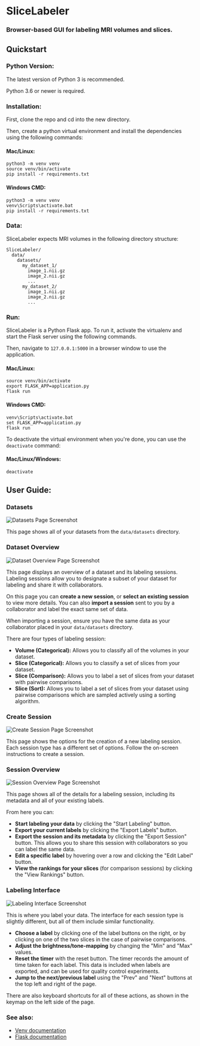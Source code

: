 # SliceLabeler
### Browser-based GUI for labeling MRI volumes and slices.

## Quickstart

### Python Version:
The latest version of Python 3 is recommended.

Python 3.6 or newer is required.
### Installation:
First, clone the repo and cd into the new directory.

Then, create a python virtual environment and install the dependencies using the following commands:

#### Mac/Linux:
```shell script
python3 -m venv venv
source venv/bin/activate
pip install -r requirements.txt
```

#### Windows CMD:
```
python3 -m venv venv
venv\Scripts\activate.bat
pip install -r requirements.txt
```

### Data:

SliceLabeler expects MRI volumes in the following directory structure:

```
SliceLabeler/
  data/
    datasets/
      my_dataset_1/
        image_1.nii.gz
        image_2.nii.gz
        ...
      my_dataset_2/
        image_1.nii.gz
        image_2.nii.gz
        ...
```

### Run:

SliceLabeler is a Python Flask app. To run it, activate the virtualenv and start the Flask server using the following commands.

Then, navigate to ```127.0.0.1:5000``` in a browser window to use the application.

#### Mac/Linux:
```shell script
source venv/bin/activate
export FLASK_APP=application.py
flask run
```
#### Windows CMD:
```
venv\Scripts\activate.bat
set FLASK_APP=application.py
flask run
```

To deactivate the virtual environment when you're done, you can use the ```deactivate``` command:

#### Mac/Linux/Windows:
```shell script
deactivate
```

## User Guide:

### Datasets

![Datasets Page Screenshot](images/datasets.jpg)

This page shows all of your datasets from the ```data/datasets``` directory.

### Dataset Overview

![Dataset Overview Page Screenshot](images/dataset_overview.jpg)

This page displays an overview of a dataset and its labeling sessions. Labeling sessions allow you to designate a subset of your dataset for labeling and share it with collaborators.

On this page you can **create a new session**, or **select an existing session** to view more details. You can also **import a session** sent to you by a collaborator and label the exact same set of data.

When importing a session, ensure you have the same data as your collaborator placed in your ```data/datasets``` directory.

There are four types of labeling session:

- **Volume (Categorical):** Allows you to classify all of the volumes in your dataset.
- **Slice (Categorical):** Allows you to classify a set of slices from your dataset.
- **Slice (Comparison):** Allows you to label a set of slices from your dataset with pairwise comparisons.
- **Slice (Sort):** Allows you to label a set of slices from your dataset using pairwise comparisons which are sampled actively using a sorting algorithm.

### Create Session

![Create Session Page Screenshot](images/create_comparison_session.jpg)

This page shows the options for the creation of a new labeling session. Each session type has a different set of options. Follow the on-screen instructions to create a session.

### Session Overview

![Session Overview Page Screenshot](images/comparison_session_overview.jpg)

This page shows all of the details for a labeling session, including its metadata and all of your existing labels.

From here you can:

- **Start labeling your data** by clicking the "Start Labeling" button.
- **Export your current labels** by clicking the "Export Labels" button.
- **Export the session and its metadata** by clicking the "Export Session" button. This allows you to share this session with collaborators so you can label the same data.
- **Edit a specific label** by hovering over a row and clicking the "Edit Label" button.
- **View the rankings for your slices** (for comparison sessions) by clicking the "View Rankings" button.

### Labeling Interface

![Labeling Interface Screenshot](images/compare_interface.jpg)

This is where you label your data. The interface for each session type is slightly different, but all of them include similar functionality.

- **Choose a label** by clicking one of the label buttons on the right, or by clicking on one of the two slices in the case of pairwise comparisons.
- **Adjust the brightness/tone-mapping** by changing the "Min" and "Max" values.
- **Reset the timer** with the reset button. The timer records the amount of time taken for each label. This data is included when labels are exported, and can be used for quality control experiments.
- **Jump to the next/previous label** using the "Prev" and "Next" buttons at the top left and right of the page.

There are also keyboard shortcuts for all of these actions, as shown in the keymap on the left side of the page.

### See also:
- [Venv documentation](https://docs.python.org/3/library/venv.html)
- [Flask documentation](https://flask.palletsprojects.com/en/1.1.x/quickstart/)

